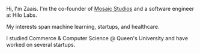 
Hi, I'm Zaais. I'm the co-founder of [Mosaic Studios](www.builtbymosaic.com/) and a software engineer at Hilo Labs.

My interests span machine learning, startups, and healthcare.

I studied Commerce & Computer Science @ Queen's University and have worked on several startups.
